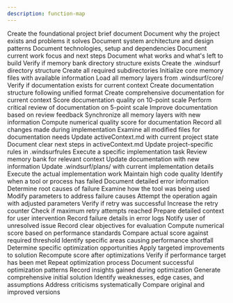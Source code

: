 ```yaml
---
description: function-map
---
```


<FunctionMap>
  <!-- Memory Bank Structure Functions -->
  <StructureFunctions>
    <Function id="createProjectBrief">Create the foundational project brief document</Function>
    <Function id="createProductContext">Document why the project exists and problems it solves</Function>
    <Function id="createSystemPatterns">Document system architecture and design patterns</Function>
    <Function id="createTechContext">Document technologies, setup and dependencies</Function>
    <Function id="createActiveContext">Document current work focus and next steps</Function>
    <Function id="createProgressDoc">Document what works and what's left to build</Function>
    <Function id="checkMemoryBankExists">Verify if memory bank directory structure exists</Function>
    <Function id="createMemoryBankDirectory">Create the .windsurf directory structure</Function>
    <Function id="scaffoldMemoryBankStructure">Create all required subdirectories</Function>
    <Function id="populateMemoryBankFiles">Initialize core memory files with available information</Function>
    <Function id="readMemoryBank">Load all memory layers from .windsurf/core/</Function>
  </StructureFunctions>
  
  <!-- Documentation Functions -->
  <DocumentationFunctions>
    <Function id="checkDocumentationExists">Verify if documentation exists for current context</Function>
    <Function id="scaffoldDocumentationStructure">Create documentation structure following unified format</Function>
    <Function id="generateDocumentation">Create comprehensive documentation for current context</Function>
    <Function id="selfEvaluateDocumentation">Score documentation quality on 10-point scale</Function>
    <Function id="reviewDocumentation">Perform critical review of documentation on 5-point scale</Function>
    <Function id="reviseDocumentation">Improve documentation based on review feedback</Function>
    <Function id="updateMemoryBank">Synchronize all memory layers with new information</Function>
    <Function id="calculateDocumentationQualityScore">Compute numerical quality score for documentation</Function>
    <Function id="documentChanges">Record all changes made during implementation</Function>
    <Function id="reviewAllFiles">Examine all modified files for documentation needs</Function>
    <Function id="documentCurrentState">Update activeContext.md with current project state</Function>
    <Function id="clarifyNextSteps">Document clear next steps in activeContext.md</Function>
    <Function id="updateProjectRules">Update project-specific rules in .windsurfrules</Function>
  </DocumentationFunctions>
  
  <!-- Implementation Functions -->
  <ImplementationFunctions>
    <Function id="executeTask">Execute a specific implementation task</Function>
    <Function id="checkMemoryBank">Review memory bank for relevant context</Function>
    <Function id="updateDocumentation">Update documentation with new information</Function>
    <Function id="updatePlans">Update .windsurf/plans/ with current implementation details</Function>
    <Function id="executeImplementation">Execute the actual implementation work</Function>
    <Function id="enforceCodeQualityStandards">Maintain high code quality</Function>
  </ImplementationFunctions>
  
  <!-- Error Recovery Functions -->
  <ErrorRecoveryFunctions>
    <Function id="detectToolFailure">Identify when a tool or process has failed</Function>
    <Function id="logFailureDetails">Document detailed error information</Function>
    <Function id="analyzeFailureCauses">Determine root causes of failure</Function>
    <Function id="reviewToolUsage">Examine how the tool was being used</Function>
    <Function id="adjustParameters">Modify parameters to address failure causes</Function>
    <Function id="executeRetry">Attempt the operation again with adjusted parameters</Function>
    <Function id="checkRetrySuccess">Verify if retry was successful</Function>
    <Function id="incrementRetryCount">Increase the retry counter</Function>
    <Function id="checkRetryLimit">Check if maximum retry attempts reached</Function>
    <Function id="escalateToUser">Prepare detailed context for user intervention</Function>
    <Function id="documentFailure">Record failure details in error logs</Function>
    <Function id="alertUser">Notify user of unresolved issue</Function>
  </ErrorRecoveryFunctions>
  
  <!-- Evaluation Functions -->
  <EvaluationFunctions>
    <Function id="documentObjectiveSummary">Record clear objectives for evaluation</Function>
    <Function id="calculatePerformanceScore">Compute numerical score based on performance standards</Function>
    <Function id="evaluateAgainstTargetScore">Compare actual score against required threshold</Function>
    <Function id="analyzePerformanceGap">Identify specific areas causing performance shortfall</Function>
    <Function id="identifyImprovementOpportunities">Determine specific optimization opportunities</Function>
    <Function id="implementOptimizations">Apply targeted improvements to solution</Function>
    <Function id="recalculatePerformanceScore">Recompute score after optimizations</Function>
    <Function id="checkTargetAchieved">Verify if performance target has been met</Function>
    <Function id="iterateOptimizationCycle">Repeat optimization process</Function>
    <Function id="recordSuccessPatterns">Document successful optimization patterns</Function>
    <Function id="documentLessonsLearned">Record insights gained during optimization</Function>
  </EvaluationFunctions>
  
  <!-- Self-Critique Functions -->
  <SelfCritiqueFunctions>
    <Function id="executeCreatorPhase">Generate comprehensive initial solution</Function>
    <Function id="executeCriticPhase">Identify weaknesses, edge cases, and assumptions</Function>
    <Function id="executeDefenderPhase">Address criticisms systematically</Function>
    <Function id="executeJudgePhase">Compare original and improved versions</Function>
  </SelfCritiqueFunctions>
</FunctionMap>